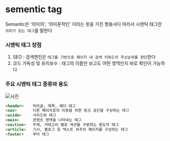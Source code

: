 # sementic tag

Semantic은 '의미의', '의미론적인' 이라는 뜻을 가진 형용사다
따라서 시맨틱 태그란 `의미가 있는 태그`를 말한다

### 시맨틱 태그 장점
1. SEO : 검색엔진은 `태그를 기반으로 페이지 내 검색 키워드의 우선순위를 판단`한다
2. 코드 가독성 및 유지보수 : 태그의 이름만 보고도 어떤 영역인지 바로 확인이 가능하다

### 주요 시멘틱 태그 종류와 용도
![사진](https://user-images.githubusercontent.com/82823150/178901936-31895a78-0ead-42ff-97ca-722c4644bdfb.png)

```html
<header>    머리글, 제목, 헤더 태그
<nav>       다른 페이지로의 이동을 위한 링크 공간을 구성하는 태그
<aside>     사이드바 태그
<main>      콘텐츠 영역을 나타내는 태그
<section>   주제, 카테고리 별로 섹션을 구분하는 용도의 태그
<article>   기사, 블로그 등 텍스트 위주의 페이지를 구성하는 태그
<footer>    푸터 태그
```
